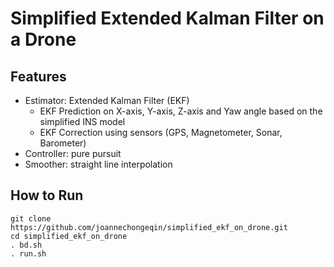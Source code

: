 # Simplified Extended Kalman Filter on a Drone
## Features
- Estimator: Extended Kalman Filter (EKF)
  - EKF Prediction on X-axis, Y-axis, Z-axis and Yaw angle based on the simplified INS model
  - EKF Correction using sensors (GPS, Magnetometer, Sonar, Barometer)
- Controller: pure pursuit
- Smoother: straight line interpolation

## How to Run
```shell
git clone https://github.com/joannechongeqin/simplified_ekf_on_drone.git
cd simplified_ekf_on_drone
. bd.sh
. run.sh
```
